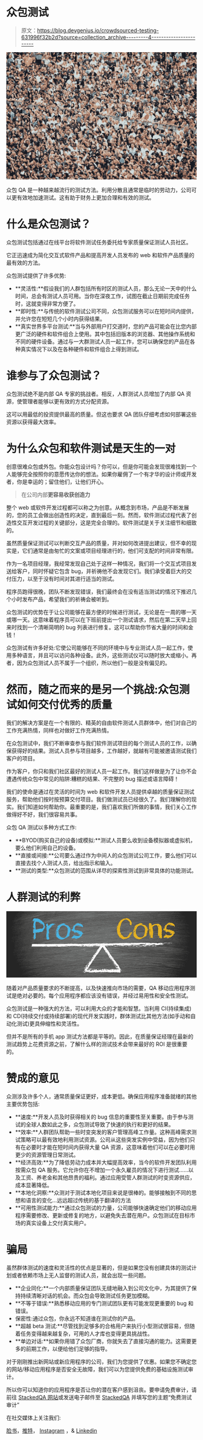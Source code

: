 # 众包测试

> 原文：<https://blog.devgenius.io/crowdsourced-testing-631996f32b2d?source=collection_archive---------4----------------------->

![](img/f45e863c54978873769e80ebf02fe30d.png)

众包 QA 是一种越来越流行的测试方法。利用分散且通常是临时的劳动力，公司可以更有效地加速测试。这有助于财务上更加合理和有效的测试。

# 什么是众包测试？

众包测试包括通过在线平台将软件测试任务委托给专家质量保证测试人员社区。

它正迅速成为简化交互式软件产品和提高开发人员发布的 web 和软件产品质量的最有效的方法。

众包测试提供了许多优势:

*   **灵活性:**假设我们的人群包括所有时区的测试人员，那么无论一天中的什么时间，总会有测试人员可用。当你在深夜工作，试图在截止日期前完成任务时，这就变得非常方便了。
*   **即时性:**与传统的软件测试公司不同，众包测试服务可以在短时间内提供，并允许您在短短几个小时内获得结果。
*   **真实世界多平台测试:**当与外部用户打交道时，您的产品可能会在比您内部更广泛的硬件和软件组合上使用。其中包括旧版本的浏览器、其他操作系统和不同的硬件设备。通过与一大群测试人员一起工作，您可以确保您的产品在各种真实情况下以及在各种硬件和软件组合上得到测试。

# 谁参与了众包测试？

众包测试绝不是内部 QA 专家的挑战者。相反，人群测试人员增加了内部 QA 资源，使管理者能够以更有效的方式分配资源。

这可以用最低的投资提供最高的质量。但这也要求 QA 团队仔细考虑如何部署这些资源以获得最大效率。

# 为什么众包和软件测试是天生的一对

创意很难众包或外包。你能众包设计吗？你可以，但是你可能会发现很难找到一个人能够完全按照你的意愿传达你的想法。如果你雇佣了一个有才华的设计师或开发者，你是幸运的；留住他们，让他们开心。

> 在公司内部**更容易收获创造力**

整个 web 或软件开发过程都可以称之为创意。从概念到市场，产品是不断发展的，您的员工会做出创造性的决定，直到最后一刻。然而，软件测试过程代表了创造性交互开发过程的关键部分，这是完全合理的。软件测试是关于关注细节和细致的。

虽然质量保证测试可以判断交互产品的质量，并对如何改进提出建议，但不幸的现实是，它们通常是由匆忙的文案或项目经理进行的，他们可支配的时间非常有限。

作为一名项目经理，我经常发现自己处于这样一种情况，我们将一个交互式项目发送给客户，同时怀疑它包含 bug，并祈祷他不会发现它们。我们承受着巨大的交付压力，以至于没有时间对其进行适当的测试。

程序员跑得很晚，团队不断发现错误，我们最终会在没有适当测试的情况下推迟几个小时发布产品，希望我们的祈祷会被听到。

众包测试的优势在于让公司能够在最方便的时候进行测试，无论是在一周的哪一天或哪一天。这意味着程序员可以在下班前提出一个测试请求，然后在第二天早上回来时找到一个清晰简明的 bug 列表进行修复。这可以帮助你节省大量的时间和金钱！

众包测试有许多好处:它使公司能够在不同的环境中与专业测试人员一起工作，使用多种语言，并且可以访问各种设备。此外，这些测试仪可以随时放大或缩小。再者，因为众包测试人员不属于一个组织，所以他们一般是没有偏见的。

# 然而，随之而来的是另一个挑战:众包测试如何交付优秀的质量

我们的解决方案是在一个有限的、精英的自由软件测试人员群体中，他们对自己的工作充满热情，同样也对做好工作充满热情。

在众包测试中，我们不断审查参与我们软件测试项目的每个测试人员的工作，以确保获得好的结果。测试人员参与项目越多，工作越好，就越有可能被邀请测试我们客户的项目。

作为客户，你只和我们社区最好的测试人员一起工作。我们这样做是为了让你不会遭遇传统众包中常见的陷阱:糟糕的结果、不完整的 bug 描述或语言障碍！

我们的使命是通过在灵活的时间为 web 和软件开发人员提供卓越的质量保证测试服务，帮助他们按时按预算交付项目。我们做测试员已经很久了。我们理解你的现实。我们知道如何帮助你。最重要的是，我们喜欢我们所做的事情，我们关心工作做得好不好，我们很容易共事。

众包 QA 测试以多种方式工作:

*   **BYOD(购买自己的设备)或模拟:**测试人员要么收到设备模拟器或虚拟机，要么他们利用自己的设备。
*   **直接或间接:**公司要么通过作为中间人的众包测试公司工作，要么他们可以直接去找个人测试人员，给出指示和输入。
*   **测试的类型:**众包测试的范围从详尽的探索性测试到非常具体的功能测试。

# 人群测试的利弊

![](img/9552c50903c54d8ce85ce3031ef45279.png)

随着对产品质量要求的不断提高，以及快速推向市场的需要，QA 移动应用程序测试是绝对必要的。每个应用程序都应该没有错误，并经过易用性和安全性测试。

众包测试是一种强大的方法，可以利用大众的才能和智慧。当利用 CI(持续集成)和 CD(持续交付或持续部署)的现代开发实践时，群体测试比其他方法(如手动和自动化测试)更具伸缩性和灵活性。

但并不是所有的手机 app 测试方法都是平等的。因此，在质量保证经理在最新的测试趋势上花费资源之前，了解什么样的测试技术会带来最好的 ROI 是很重要的。

# 赞成的意见

众测涉及许多个人，通常质量保证更好，成本更低。确保应用程序准备就绪的其他主要优势包括:

*   **速度:**开发人员及时获得相关的 bug 信息的重要性至关重要。由于参与测试的全球人数如此之多，众包测试导致了快速的执行和更好的结果。
*   **效率:**人群团队帮助一些时变突发的客户管理高峰工作量。这种高峰需求测试策略可以最有效地利用测试资源。公司从这些突发实例中受益，因为他们只有在必要时才能在短时间内获得大量 QA 资源，这意味着他们可以在必要时用更少的资源管理日常测试。
*   **经济高效:**为了降低劳动力成本并大幅提高效率，当今的软件开发团队利用按需众包 QA 服务。它允许你在不增加一个永久雇员的情况下进行测试……以及工资、养老金和其他昂贵的福利。通过应用受管人群测试的时变资源供应，成本显著降低。
*   **本地化洞察:**众测对于测试本地化项目来说是很棒的。能够接触到不同的思想和语言的变化…远远超过传统的基于翻译的方法
*   **可用性测试能力:**通过众包测试的力量，公司能够快速确定他们的移动应用程序需要修改、更新或修复的地方，以避免失去潜在用户。众包测试在目标市场的真实设备上交付真实用户。

# 骗局

虽然群体测试的速度和灵活性的优点是显著的，但是如果您没有创建具体的测试计划或者依赖市场上无人监督的测试人员，就会出现一些问题。

*   **企业同化:**一个内部质量保证团队无缝地融入到公司文化中，为其提供了保持持续清晰对话的机会。而众包会导致测试任务更加模糊。
*   **不等于错误:**熟悉移动应用的专门测试团队更有可能发现更重要的 bug 和错误。
*   保密性:通过众包，你永远不知道谁在测试你的产品。
*   **超越 beta 测试:**尽管找到足够多的合格用户来执行小型测试很容易，但随着任务变得越来越复杂，可用的人才库也变得更具挑战性。
*   **单边对话:**如果你用错了众包厂商，你就失去了直接沟通的能力。这需要更多的前期工作，以便给他们足够的指导。

对于刚刚推出新网站或新应用程序的公司，我们为您提供了优惠。如果您不确定您的网站/移动应用程序是否安全无故障，我们可以为您提供免费的基础设施测试审计。

所以你可以知道你的应用程序是否让你的潜在客户感到沮丧。要申请免费审计，请前往 [StackedQA 网站](https://www.stackedqa.com/)或发送电子邮件至 [StackedQA](http://stackedqa@gmail.com/) 并填写您的主题“免费测试审计”

在社交媒体上关注我们:

[脸书](https://www.facebook.com/StackedQA)，[推特](https://twitter.com/stackedqa)， [Instagram](https://instagram.com/stackedqa) ，& [Linkedin](https://www.linkedin.com/company/stackedqa)